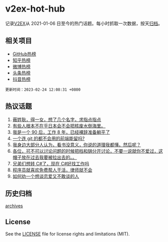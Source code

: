# v2ex-hot-hub

 记录[V2EX](https://www.v2ex.com/)从 2021-01-06 日至今的热门话题。每小时抓取一次数据，按天[归档](archives)。
 
 ## 相关项目

- [GitHub热榜](https://github.com/snaildev/github-hot-hub)
- [知乎热榜](https://github.com/snaildev/zhihu-hot-hub)
- [微博热榜](https://github.com/snaildev/weibo-hot-hub)
- [头条热榜](https://github.com/snaildev/toutiao-hot-hub)
- [抖音热榜](https://github.com/snaildev/douyin-hot-hub)


 `更新时间：2023-02-24 12:08:31 +0800`

## 热议话题

1. [蔽姓耿，得一女，想了几个名字，求指点指点](https://www.v2ex.com/t/918615)
1. [有些人根本不在乎日本会不会把核废水倒海里。](https://www.v2ex.com/t/918497)
1. [我是一个 90 后，工作 8 年，已经裸辞准备躺平了](https://www.v2ex.com/t/918539)
1. [一个连 git 的都不会用的前端能留吗?](https://www.v2ex.com/t/918735)
1. [我身边大部分人认为，看书没意义，你说的道理我都懂。然后呢？](https://www.v2ex.com/t/918557)
1. [各位，可不可以讨论问题的时候把档和锅分开讨论，不要一说就你不爱过，这帽子放在过去我要被拉出去的。。](https://www.v2ex.com/t/918523)
1. [兄弟们想转 C#了，现在 C#好找工作吗](https://www.v2ex.com/t/918657)
1. [程序员就喜欢免费帮人干活，律师就不会](https://www.v2ex.com/t/918686)
1. [如何劝一个想谈恋爱又不敢谈的人](https://www.v2ex.com/t/918551)

## 历史归档

[archives](archives)

## License

See the [LICENSE](LICENSE) file for license rights and limitations (MIT).
